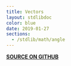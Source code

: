 ```yaml
---
title: Vectors
layout: stdlibdoc
color: blue
date: 2019-01-27
sections:
  - /stdlib/math/angle
---
```


**[SOURCE ON GITHUB](https://github.com/wurstscript/WurstStdlib2/blob/master/wurst/math/Angle.wurst)**
